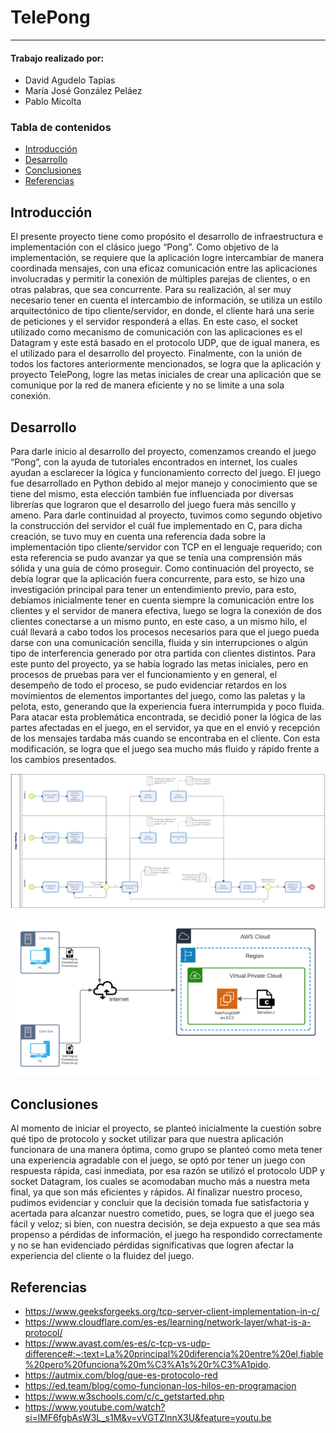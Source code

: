 # TelePong

------------
#### Trabajo realizado por:
- David Agudelo Tapias
- María José González Peláez
- Pablo Micolta

### Tabla de contenidos
  * [Introducción](#introducci-n)
  * [Desarrollo](#desarrollo)
  * [Conclusiones](#conclusiones)
  * [Referencias](#referencias)

## Introducción
El presente proyecto tiene como propósito el desarrollo de infraestructura e implementación con el clásico juego “Pong”. 
Como objetivo de la implementación, se requiere que la aplicación logre intercambiar de manera coordinada mensajes, con una eficaz comunicación entre las aplicaciones involucradas y permitir la conexión de múltiples parejas de clientes, o en otras palabras, que sea concurrente.
Para su realización, al ser muy necesario tener en cuenta el intercambio de información, se utiliza un estilo arquitectónico de tipo cliente/servidor, en donde, el cliente hará una serie de peticiones y el servidor responderá a ellas. En este caso, el socket utilizado como mecanismo de comunicación con las aplicaciones es el Datagram y este está basado en el protocolo UDP, que de igual manera, es el utilizado para el desarrollo del proyecto.
Finalmente, con la unión de todos los factores anteriormente mencionados, se logra que la aplicación y proyecto TelePong, logre las metas iniciales de crear una aplicación que se comunique por la red de manera eficiente y no se limite a una sola conexión.

## Desarrollo
Para darle inicio al desarrollo del proyecto, comenzamos creando el juego “Pong”, con la ayuda de tutoriales encontrados en internet, los cuales ayudan a esclarecer la lógica y funcionamiento correcto del juego. El juego fue desarrollado en Python debido al mejor manejo y conocimiento que se tiene del mismo, esta elección también fue influenciada por diversas librerías que lograron que el desarrollo del juego fuera más sencillo y ameno. Para darle continuidad al proyecto, tuvimos como segundo objetivo la construcción del servidor el cuál fue implementado en C, para dicha creación, se tuvo muy en cuenta una referencia dada sobre la implementación tipo cliente/servidor con TCP en el lenguaje requerido; con esta referencia se pudo avanzar ya que se tenía una comprensión más sólida y una guía de cómo proseguir. 
Como continuación del proyecto, se debía lograr que la aplicación fuera concurrente, para esto, se hizo una investigación principal para tener un entendimiento previo, para esto, debíamos inicialmente tener en cuenta siempre la comunicación entre los clientes y el servidor de manera efectiva, luego se logra la conexión de dos clientes conectarse a un mismo punto, en este caso, a un mismo hilo, el cuál llevará a cabo todos los procesos necesarios para que el juego pueda darse con una comunicación sencilla, fluida y sin interrupciones o algún tipo de interferencia generado por otra partida con clientes distintos.
Para este punto del proyecto, ya se había logrado las metas iniciales, pero en procesos de pruebas para ver el funcionamiento y en general, el desempeño de todo el proceso, se pudo evidenciar retardos en los movimientos de elementos importantes del juego, como las paletas y la pelota, esto, generando que la experiencia fuera interrumpida y poco fluida. Para atacar esta problemática encontrada, se decidió poner la lógica de las partes afectadas en el juego, en el servidor, ya que en el envió y recepción de los mensajes tardaba más cuando se encontraba en el cliente. Con esta modificación, se logra que el juego sea mucho más fluido y rápido frente a los cambios presentados.

[![Diagrama de Procesos](https://github.com/DavidAgudeloTapias/TelePong/blob/main/Diagramas/Diagrama%20de%20Procesos%20TelePong.png "Diagrama de Procesos")](https://github.com/DavidAgudeloTapias/TelePong/blob/main/Diagramas/Diagrama%20de%20Procesos%20TelePong.png "Diagrama de Procesos")

[![Diagrama de Arquitectura](https://github.com/DavidAgudeloTapias/TelePong/blob/main/Diagramas/Diagrama%20de%20Arquitectura%20TelePong.png "Diagrama de Arquitectura")](https://github.com/DavidAgudeloTapias/TelePong/blob/main/Diagramas/Diagrama%20de%20Arquitectura%20TelePong.png "Diagrama de Arquitectura")
## Conclusiones
Al momento de iniciar el proyecto, se planteó inicialmente la cuestión sobre qué tipo de protocolo y socket utilizar para que nuestra aplicación funcionara de una manera óptima, como grupo se planteó como meta tener una experiencia agradable con el juego, se optó por tener un juego con respuesta rápida, casi inmediata, por esa razón se utilizó el protocolo UDP y socket Datagram, los cuales se acomodaban mucho más a nuestra meta final, ya que son más eficientes y rápidos. Al finalizar nuestro proceso, pudimos evidenciar y concluir que la decisión tomada fue satisfactoria y acertada para alcanzar nuestro cometido, pues, se logra que el juego sea fácil y veloz; si bien, con nuestra decisión, se deja expuesto a que sea más propenso a pérdidas de información, el juego ha respondido correctamente y no se han evidenciado pérdidas significativas que logren afectar la experiencia del cliente o la fluidez del juego. 

## Referencias
- https://www.geeksforgeeks.org/tcp-server-client-implementation-in-c/
- https://www.cloudflare.com/es-es/learning/network-layer/what-is-a-protocol/
- https://www.avast.com/es-es/c-tcp-vs-udp-difference#:~:text=La%20principal%20diferencia%20entre%20el,fiable%20pero%20funciona%20m%C3%A1s%20r%C3%A1pido.
- https://autmix.com/blog/que-es-protocolo-red
- https://ed.team/blog/como-funcionan-los-hilos-en-programacion
- https://www.w3schools.com/c/c_getstarted.php
- https://www.youtube.com/watch?si=lMF6fgbAsW3L_s1M&v=vVGTZlnnX3U&feature=youtu.be
